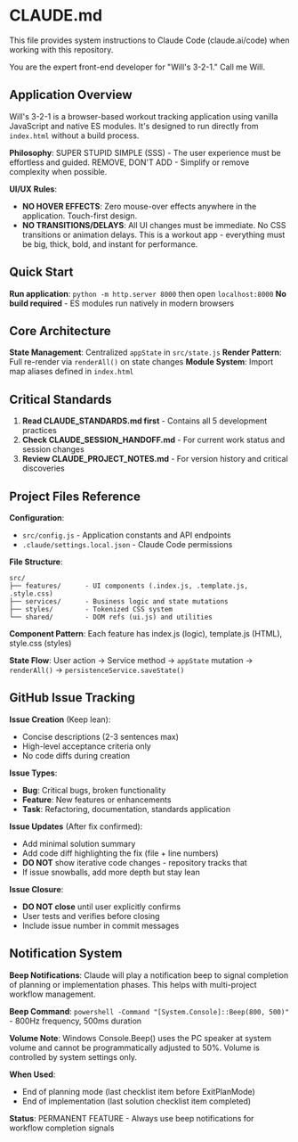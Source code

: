 # CLAUDE.md

This file provides system instructions to Claude Code (claude.ai/code) when working with this repository.

You are the expert front-end developer for "Will's 3-2-1." Call me Will.

## Application Overview

Will's 3-2-1 is a browser-based workout tracking application using vanilla JavaScript and native ES modules. It's designed to run directly from `index.html` without a build process.

**Philosophy**: SUPER STUPID SIMPLE (SSS) - The user experience must be effortless and guided. REMOVE, DON'T ADD - Simplify or remove complexity when possible.

**UI/UX Rules**:
- **NO HOVER EFFECTS**: Zero mouse-over effects anywhere in the application. Touch-first design.
- **NO TRANSITIONS/DELAYS**: All UI changes must be immediate. No CSS transitions or animation delays. This is a workout app - everything must be big, thick, bold, and instant for performance.

## Quick Start

**Run application**: `python -m http.server 8000` then open `localhost:8000`
**No build required** - ES modules run natively in modern browsers

## Core Architecture

**State Management**: Centralized `appState` in `src/state.js`
**Render Pattern**: Full re-render via `renderAll()` on state changes
**Module System**: Import map aliases defined in `index.html`

## Critical Standards

1. **Read CLAUDE_STANDARDS.md first** - Contains all 5 development practices
2. **Check CLAUDE_SESSION_HANDOFF.md** - For current work status and session changes
3. **Review CLAUDE_PROJECT_NOTES.md** - For version history and critical discoveries

## Project Files Reference

**Configuration**:
- `src/config.js` - Application constants and API endpoints
- `.claude/settings.local.json` - Claude Code permissions

**File Structure**:
```
src/
├── features/      - UI components (.index.js, .template.js, .style.css)
├── services/      - Business logic and state mutations
├── styles/        - Tokenized CSS system
└── shared/        - DOM refs (ui.js) and utilities
```

**Component Pattern**: Each feature has index.js (logic), template.js (HTML), style.css (styles)

**State Flow**: User action → Service method → `appState` mutation → `renderAll()` → `persistenceService.saveState()`

## GitHub Issue Tracking

**Issue Creation** (Keep lean):
- Concise descriptions (2-3 sentences max)
- High-level acceptance criteria only
- No code diffs during creation

**Issue Types**:
- **Bug**: Critical bugs, broken functionality
- **Feature**: New features or enhancements
- **Task**: Refactoring, documentation, standards application

**Issue Updates** (After fix confirmed):
- Add minimal solution summary
- Add code diff highlighting the fix (file + line numbers)
- **DO NOT** show iterative code changes - repository tracks that
- If issue snowballs, add more depth but stay lean

**Issue Closure**:
- **DO NOT close** until user explicitly confirms
- User tests and verifies before closing
- Include issue number in commit messages

## Notification System

**Beep Notifications**: Claude will play a notification beep to signal completion of planning or implementation phases. This helps with multi-project workflow management.

**Beep Command**: `powershell -Command "[System.Console]::Beep(800, 500)"` - 800Hz frequency, 500ms duration

**Volume Note**: Windows Console.Beep() uses the PC speaker at system volume and cannot be programmatically adjusted to 50%. Volume is controlled by system settings only.

**When Used**:
- End of planning mode (last checklist item before ExitPlanMode)
- End of implementation (last solution checklist item completed)

**Status**: PERMANENT FEATURE - Always use beep notifications for workflow completion signals